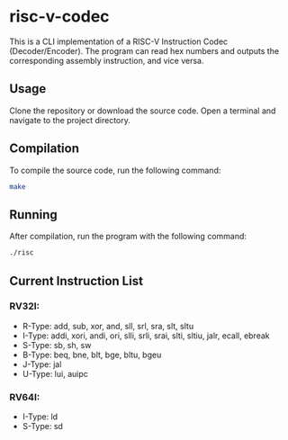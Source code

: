 # risc-v-codec
This is a CLI implementation of a RISC-V Instruction Codec (Decoder/Encoder). The program can read hex numbers and outputs the corresponding assembly instruction, and vice versa.

## Usage
Clone the repository or download the source code.
Open a terminal and navigate to the project directory.

## Compilation
To compile the source code, run the following command:
```bash
make
```

## Running
After compilation, run the program with the following command:
```bash
./risc
```
## Current Instruction List
### RV32I:
- R-Type: add, sub, xor, and, sll, srl, sra, slt, sltu
- I-Type: addi, xori, andi, ori, slli, srli, srai, slti, sltiu, jalr, ecall, ebreak
- S-Type: sb, sh, sw
- B-Type: beq, bne, blt, bge, bltu, bgeu
- J-Type: jal
- U-Type: lui, auipc
### RV64I:
- I-Type: ld
- S-Type: sd

